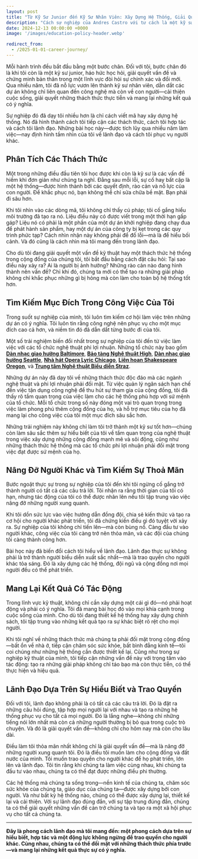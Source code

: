 ```yaml
---
layout: post
title: "Từ Kỹ Sư Junior đến Kỹ Sư Nhân Viên: Xây Dựng Hệ Thống, Giải Quyết Vấn Đề"
description: "Cách sự nghiệp của Andres Castro với tư cách là một kỹ sư phần mềm đã hình thành cách tiếp cận lãnh đạo của anh, tập trung vào việc hiểu hệ thống, trao quyền cho người khác và mang lại kết quả có ảnh hưởng cho cộng đồng."
date: 2024-12-13 00:00:00 +0000
image: '/images/education-policy-header.webp'

redirect_from:
  - /2025-01-01-career-journey/
---
```


Mỗi hành trình đều bắt đầu bằng một bước chân. Đối với tôi, bước chân đó là khi tôi còn là một kỹ sư junior, háo hức học hỏi, giải quyết vấn đề và chứng minh bản thân trong một lĩnh vực đòi hỏi sự chính xác và đổi mới. Qua nhiều năm, tôi đã nỗ lực vươn lên thành kỹ sư nhân viên, dẫn dắt các dự án không chỉ liên quan đến công nghệ mà còn về con người—cải thiện cuộc sống, giải quyết những thách thức thực tiễn và mang lại những kết quả có ý nghĩa.

Sự nghiệp đó đã dạy tôi nhiều hơn là chỉ cách viết mã hay xây dựng hệ thống. Nó đã hình thành cách tôi tiếp cận các thách thức, cách tôi hợp tác và cách tôi lãnh đạo. Những bài học này—được tích lũy qua nhiều năm làm việc—nay định hình tầm nhìn của tôi về lãnh đạo và cách tôi phục vụ người khác.

## Phân Tích Các Thách Thức

Một trong những điều đầu tiên tôi học được khi còn là kỹ sư là các vấn đề hiếm khi đơn giản như chúng ta nghĩ. Đằng sau mỗi lỗi, sự cố hay bất cập là một hệ thống—được hình thành bởi các quyết định, rào cản và nỗ lực của con người. Để khắc phục nó, bạn không thể chỉ sửa chữa bề mặt. Bạn phải đi sâu hơn.

Khi tôi nhìn vào các dòng mã, tôi không chỉ thấy cú pháp; tôi cố gắng hiểu môi trường đã tạo ra nó. Liệu điều này có được viết trong một thời hạn gấp gáp? Liệu nó có phải là một phần của một dự án khởi nghiệp đang chạy đua để phát hành sản phẩm, hay một dự án của công ty bị kẹt trong các quy trình phức tạp? Cách nhìn nhận này không phải để đổ lỗi—mà là để hiểu bối cảnh. Và đó cũng là cách nhìn mà tôi mang đến trong lãnh đạo.

Cho dù tôi đang giải quyết một vấn đề kỹ thuật hay một thách thức hệ thống trong cộng đồng của chúng tôi, tôi bắt đầu bằng cách đặt câu hỏi: Tại sao điều này xảy ra? Ai là người bị ảnh hưởng? Những rào cản nào đang hình thành nên vấn đề? Chỉ khi đó, chúng ta mới có thể tạo ra những giải pháp không chỉ khắc phục những gì bị hỏng mà còn làm cho toàn bộ hệ thống tốt hơn.

## Tìm Kiếm Mục Đích Trong Công Việc Của Tôi

Trong suốt sự nghiệp của mình, tôi luôn tìm kiếm cơ hội làm việc trên những dự án có ý nghĩa. Tôi luôn tin rằng công nghệ nên phục vụ cho một mục đích cao cả hơn, và niềm tin đó đã dẫn dắt từng bước đi của tôi.

Một số trải nghiệm biến đổi nhất trong sự nghiệp của tôi đến từ việc làm việc với các tổ chức nghệ thuật phi lợi nhuận. Những tổ chức này bao gồm **[Dàn nhạc giao hưởng Baltimore](https://www.bsomusic.org/)**, **[Bảo tàng Nghệ thuật High](https://www.high.org/)**, **[Dàn nhạc giao hưởng Seattle](https://seattlesymphony.org/)**, **[Nhà hát Opera Lyric Chicago](https://www.lyricopera.org/)**, **[Liên hoan Shakespeare Oregon](https://www.osfashland.org/)**, và **[Trung tâm Nghệ thuật Biểu diễn Straz](https://www.strazcenter.org/)**.  

Những dự án này đã dạy tôi về những thách thức độc đáo mà các ngành nghệ thuật và phi lợi nhuận phải đối mặt. Từ việc quản lý ngân sách hạn chế đến việc tận dụng công nghệ để thu hút sự tham gia của cộng đồng, tôi đã thấy rõ tầm quan trọng của việc làm cho các hệ thống phù hợp với sứ mệnh của tổ chức. Mỗi tổ chức trong số này đóng một vai trò quan trọng trong việc làm phong phú thêm cộng đồng của họ, và hỗ trợ mục tiêu của họ đã mang lại cho công việc của tôi một mục đích sâu sắc hơn.

Những trải nghiệm này không chỉ làm tôi trở thành một kỹ sư tốt hơn—chúng còn làm sâu sắc thêm sự hiểu biết của tôi về tầm quan trọng của nghệ thuật trong việc xây dựng những cộng đồng mạnh mẽ và sôi động, cũng như những thách thức hệ thống mà các tổ chức phi lợi nhuận phải đối mặt trong việc đạt được sứ mệnh của họ.

## Nâng Đỡ Người Khác và Tìm Kiếm Sự Thoả Mãn

Bước ngoặt thực sự trong sự nghiệp của tôi đến khi tôi ngừng cố gắng trở thành người có tất cả các câu trả lời. Tôi nhận ra rằng thời gian của tôi có hạn, nhưng tác động của tôi có thể được nhân lên nếu tôi tập trung vào việc nâng đỡ những người xung quanh.

Khi tôi dồn sức lực vào việc hướng dẫn đồng đội, chia sẻ kiến thức và tạo ra cơ hội cho người khác phát triển, tôi đã chứng kiến điều gì đó tuyệt vời xảy ra. Sự nghiệp của tôi không chỉ tiến lên—mà còn bùng nổ. Càng đầu tư vào người khác, công việc của tôi càng trở nên thỏa mãn, và các đội của chúng tôi càng thành công hơn.

Bài học này đã biến đổi cách tôi hiểu về lãnh đạo. Lãnh đạo thực sự không phải là trở thành người biểu diễn xuất sắc nhất—mà là trao quyền cho người khác tỏa sáng. Đó là xây dựng các hệ thống, đội ngũ và cộng đồng nơi mọi người đều có thể phát triển.

## Mang Lại Kết Quả Có Tác Động

Trong lĩnh vực kỹ thuật, không chỉ cần xây dựng một cái gì đó—nó phải hoạt động và phải có ý nghĩa. Tôi đã mang bài học đó vào mọi khía cạnh trong cuộc sống của mình. Cho dù tôi đang thiết kế hệ thống hay xây dựng chính sách, tôi tập trung vào những kết quả tạo ra sự khác biệt rõ rệt cho mọi người.

Khi tôi nghĩ về những thách thức mà chúng ta phải đối mặt trong cộng đồng—bất ổn về nhà ở, tiếp cận chăm sóc sức khỏe, bất bình đẳng kinh tế—tôi coi chúng như những hệ thống cần được thiết kế lại. Cũng như trong sự nghiệp kỹ thuật của mình, tôi tiếp cận những vấn đề này với trọng tâm vào tác động: tạo ra những giải pháp không chỉ táo bạo mà còn thực tiễn, có thể thực hiện và hiệu quả.

## Lãnh Đạo Dựa Trên Sự Hiểu Biết và Trao Quyền

Đối với tôi, lãnh đạo không phải là có tất cả các câu trả lời. Đó là đặt ra những câu hỏi đúng, tập hợp mọi người lại với nhau và tạo ra những hệ thống phục vụ cho tất cả mọi người. Đó là lắng nghe—không chỉ những tiếng nói lớn nhất mà còn cả những người thường bị bỏ qua trong cuộc trò chuyện. Và đó là giải quyết vấn đề—không chỉ cho hôm nay mà còn cho lâu dài.

Điều làm tôi thỏa mãn nhất không chỉ là giải quyết vấn đề—mà là nâng đỡ những người xung quanh tôi. Đó là điều tôi muốn làm cho cộng đồng và đất nước của mình. Tôi muốn trao quyền cho người khác để họ phát triển, lớn lên và lãnh đạo. Tôi tin rằng khi chúng ta làm việc cùng nhau, khi chúng ta đầu tư vào nhau, chúng ta có thể đạt được những điều phi thường.

Các hệ thống mà chúng ta sống trong—nền kinh tế của chúng ta, chăm sóc sức khỏe của chúng ta, giáo dục của chúng ta—được xây dựng bởi con người. Và như bất kỳ hệ thống nào, chúng có thể được xây dựng lại, thiết kế lại và cải thiện. Với sự lãnh đạo đúng đắn, với sự tập trung đúng đắn, chúng ta có thể giải quyết những vấn đề cản trở chúng ta và tạo ra một xã hội phục vụ cho tất cả chúng ta.

---

**Đây là phong cách lãnh đạo mà tôi mang đến: một phong cách dựa trên sự hiểu biết, hợp tác và một động lực không ngừng để trao quyền cho người khác. Cùng nhau, chúng ta có thể đối mặt với những thách thức phía trước—và mang lại những kết quả thực sự có ý nghĩa.**